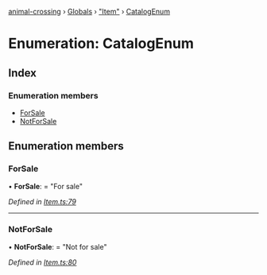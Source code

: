 [animal-crossing](../README.md) › [Globals](../globals.md) › ["Item"](../modules/_item_.md) › [CatalogEnum](_item_.catalogenum.md)

# Enumeration: CatalogEnum

## Index

### Enumeration members

* [ForSale](_item_.catalogenum.md#forsale)
* [NotForSale](_item_.catalogenum.md#notforsale)

## Enumeration members

###  ForSale

• **ForSale**: = "For sale"

*Defined in [Item.ts:79](https://github.com/Norviah/animal-crossing/blob/577801d/module/types/Item.ts#L79)*

___

###  NotForSale

• **NotForSale**: = "Not for sale"

*Defined in [Item.ts:80](https://github.com/Norviah/animal-crossing/blob/577801d/module/types/Item.ts#L80)*
